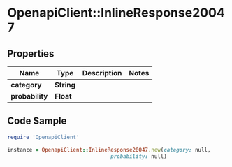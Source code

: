 # OpenapiClient::InlineResponse20047

## Properties

Name | Type | Description | Notes
------------ | ------------- | ------------- | -------------
**category** | **String** |  | 
**probability** | **Float** |  | 

## Code Sample

```ruby
require 'OpenapiClient'

instance = OpenapiClient::InlineResponse20047.new(category: null,
                                 probability: null)
```


